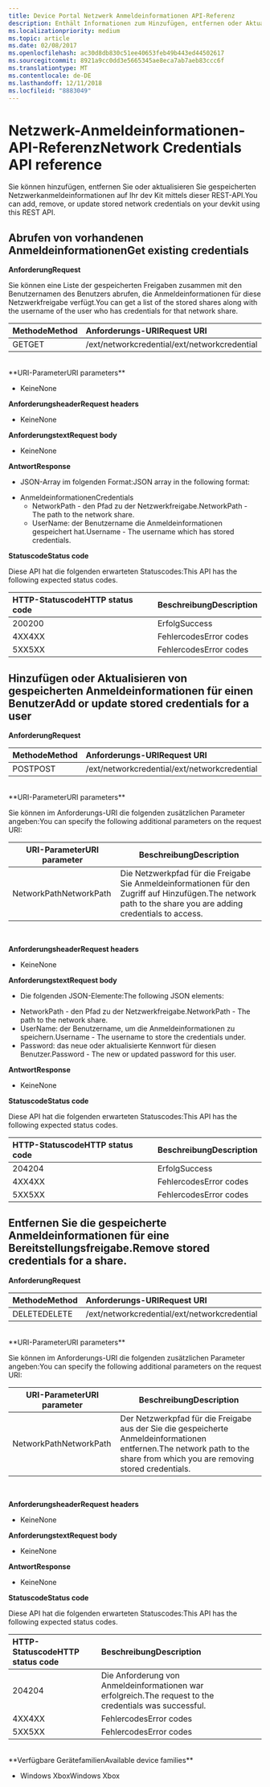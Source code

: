 ```yaml
---
title: Device Portal Netzwerk Anmeldeinformationen API-Referenz
description: Enthält Informationen zum Hinzufügen, entfernen oder Aktualisieren der Netzwerkanmeldeinformationen programmgesteuert.
ms.localizationpriority: medium
ms.topic: article
ms.date: 02/08/2017
ms.openlocfilehash: ac30d8db830c51ee40653feb49b443ed44502617
ms.sourcegitcommit: 8921a9cc0dd3e5665345ae8eca7ab7aeb83ccc6f
ms.translationtype: MT
ms.contentlocale: de-DE
ms.lasthandoff: 12/11/2018
ms.locfileid: "8883049"
---
```

# <a name="network-credentials-api-reference"></a><span data-ttu-id="b43c3-103">Netzwerk-Anmeldeinformationen-API-Referenz</span><span class="sxs-lookup"><span data-stu-id="b43c3-103">Network Credentials API reference</span></span>
<span data-ttu-id="b43c3-104">Sie können hinzufügen, entfernen Sie oder aktualisieren Sie gespeicherten Netzwerkanmeldeinformationen auf Ihr dev Kit mittels dieser REST-API.</span><span class="sxs-lookup"><span data-stu-id="b43c3-104">You can add, remove, or update stored network credentials on your devkit using this REST API.</span></span>

## <a name="get-existing-credentials"></a><span data-ttu-id="b43c3-105">Abrufen von vorhandenen Anmeldeinformationen</span><span class="sxs-lookup"><span data-stu-id="b43c3-105">Get existing credentials</span></span>

**<span data-ttu-id="b43c3-106">Anforderung</span><span class="sxs-lookup"><span data-stu-id="b43c3-106">Request</span></span>**

<span data-ttu-id="b43c3-107">Sie können eine Liste der gespeicherten Freigaben zusammen mit den Benutzernamen des Benutzers abrufen, die Anmeldeinformationen für diese Netzwerkfreigabe verfügt.</span><span class="sxs-lookup"><span data-stu-id="b43c3-107">You can get a list of the stored shares along with the username of the user who has credentials for that network share.</span></span>

<span data-ttu-id="b43c3-108">Methode</span><span class="sxs-lookup"><span data-stu-id="b43c3-108">Method</span></span>      | <span data-ttu-id="b43c3-109">Anforderungs-URI</span><span class="sxs-lookup"><span data-stu-id="b43c3-109">Request URI</span></span>
:------     | :-----
<span data-ttu-id="b43c3-110">GET</span><span class="sxs-lookup"><span data-stu-id="b43c3-110">GET</span></span> | <span data-ttu-id="b43c3-111">/ext/networkcredential</span><span class="sxs-lookup"><span data-stu-id="b43c3-111">/ext/networkcredential</span></span>
<br />
**<span data-ttu-id="b43c3-112">URI-Parameter</span><span class="sxs-lookup"><span data-stu-id="b43c3-112">URI parameters</span></span>**

- <span data-ttu-id="b43c3-113">Keine</span><span class="sxs-lookup"><span data-stu-id="b43c3-113">None</span></span>

**<span data-ttu-id="b43c3-114">Anforderungsheader</span><span class="sxs-lookup"><span data-stu-id="b43c3-114">Request headers</span></span>**

- <span data-ttu-id="b43c3-115">Keine</span><span class="sxs-lookup"><span data-stu-id="b43c3-115">None</span></span>

**<span data-ttu-id="b43c3-116">Anforderungstext</span><span class="sxs-lookup"><span data-stu-id="b43c3-116">Request body</span></span>**   

- <span data-ttu-id="b43c3-117">Keine</span><span class="sxs-lookup"><span data-stu-id="b43c3-117">None</span></span>

**<span data-ttu-id="b43c3-118">Antwort</span><span class="sxs-lookup"><span data-stu-id="b43c3-118">Response</span></span>**   

- <span data-ttu-id="b43c3-119">JSON-Array im folgenden Format:</span><span class="sxs-lookup"><span data-stu-id="b43c3-119">JSON array in the following format:</span></span>
* <span data-ttu-id="b43c3-120">Anmeldeinformationen</span><span class="sxs-lookup"><span data-stu-id="b43c3-120">Credentials</span></span>
  * <span data-ttu-id="b43c3-121">NetworkPath - den Pfad zu der Netzwerkfreigabe.</span><span class="sxs-lookup"><span data-stu-id="b43c3-121">NetworkPath - The path to the network share.</span></span>
  * <span data-ttu-id="b43c3-122">UserName: der Benutzername die Anmeldeinformationen gespeichert hat.</span><span class="sxs-lookup"><span data-stu-id="b43c3-122">Username - The username which has stored credentials.</span></span>

**<span data-ttu-id="b43c3-123">Statuscode</span><span class="sxs-lookup"><span data-stu-id="b43c3-123">Status code</span></span>**

<span data-ttu-id="b43c3-124">Diese API hat die folgenden erwarteten Statuscodes:</span><span class="sxs-lookup"><span data-stu-id="b43c3-124">This API has the following expected status codes.</span></span>

<span data-ttu-id="b43c3-125">HTTP-Statuscode</span><span class="sxs-lookup"><span data-stu-id="b43c3-125">HTTP status code</span></span>      | <span data-ttu-id="b43c3-126">Beschreibung</span><span class="sxs-lookup"><span data-stu-id="b43c3-126">Description</span></span>
:------     | :-----
<span data-ttu-id="b43c3-127">200</span><span class="sxs-lookup"><span data-stu-id="b43c3-127">200</span></span> | <span data-ttu-id="b43c3-128">Erfolg</span><span class="sxs-lookup"><span data-stu-id="b43c3-128">Success</span></span>
<span data-ttu-id="b43c3-129">4XX</span><span class="sxs-lookup"><span data-stu-id="b43c3-129">4XX</span></span> | <span data-ttu-id="b43c3-130">Fehlercodes</span><span class="sxs-lookup"><span data-stu-id="b43c3-130">Error codes</span></span>
<span data-ttu-id="b43c3-131">5XX</span><span class="sxs-lookup"><span data-stu-id="b43c3-131">5XX</span></span> | <span data-ttu-id="b43c3-132">Fehlercodes</span><span class="sxs-lookup"><span data-stu-id="b43c3-132">Error codes</span></span>

## <a name="add-or-update-stored-credentials-for-a-user"></a><span data-ttu-id="b43c3-133">Hinzufügen oder Aktualisieren von gespeicherten Anmeldeinformationen für einen Benutzer</span><span class="sxs-lookup"><span data-stu-id="b43c3-133">Add or update stored credentials for a user</span></span>

**<span data-ttu-id="b43c3-134">Anforderung</span><span class="sxs-lookup"><span data-stu-id="b43c3-134">Request</span></span>**

<span data-ttu-id="b43c3-135">Methode</span><span class="sxs-lookup"><span data-stu-id="b43c3-135">Method</span></span>      | <span data-ttu-id="b43c3-136">Anforderungs-URI</span><span class="sxs-lookup"><span data-stu-id="b43c3-136">Request URI</span></span>
:------     | :-----
<span data-ttu-id="b43c3-137">POST</span><span class="sxs-lookup"><span data-stu-id="b43c3-137">POST</span></span> | <span data-ttu-id="b43c3-138">/ext/networkcredential</span><span class="sxs-lookup"><span data-stu-id="b43c3-138">/ext/networkcredential</span></span>
<br />
**<span data-ttu-id="b43c3-139">URI-Parameter</span><span class="sxs-lookup"><span data-stu-id="b43c3-139">URI parameters</span></span>**

<span data-ttu-id="b43c3-140">Sie können im Anforderungs-URI die folgenden zusätzlichen Parameter angeben:</span><span class="sxs-lookup"><span data-stu-id="b43c3-140">You can specify the following additional parameters on the request URI:</span></span>

| <span data-ttu-id="b43c3-141">URI-Parameter</span><span class="sxs-lookup"><span data-stu-id="b43c3-141">URI parameter</span></span>      | <span data-ttu-id="b43c3-142">Beschreibung</span><span class="sxs-lookup"><span data-stu-id="b43c3-142">Description</span></span>     | 
| ------------------ |-----------------|
| <span data-ttu-id="b43c3-143">NetworkPath</span><span class="sxs-lookup"><span data-stu-id="b43c3-143">NetworkPath</span></span>        | <span data-ttu-id="b43c3-144">Die Netzwerkpfad für die Freigabe Sie Anmeldeinformationen für den Zugriff auf Hinzufügen.</span><span class="sxs-lookup"><span data-stu-id="b43c3-144">The network path to the share you are adding credentials to access.</span></span> |
<br>

**<span data-ttu-id="b43c3-145">Anforderungsheader</span><span class="sxs-lookup"><span data-stu-id="b43c3-145">Request headers</span></span>**

- <span data-ttu-id="b43c3-146">Keine</span><span class="sxs-lookup"><span data-stu-id="b43c3-146">None</span></span>

**<span data-ttu-id="b43c3-147">Anforderungstext</span><span class="sxs-lookup"><span data-stu-id="b43c3-147">Request body</span></span>**

- <span data-ttu-id="b43c3-148">Die folgenden JSON-Elemente:</span><span class="sxs-lookup"><span data-stu-id="b43c3-148">The following JSON elements:</span></span>
* <span data-ttu-id="b43c3-149">NetworkPath - den Pfad zu der Netzwerkfreigabe.</span><span class="sxs-lookup"><span data-stu-id="b43c3-149">NetworkPath - The path to the network share.</span></span>
* <span data-ttu-id="b43c3-150">UserName: der Benutzername, um die Anmeldeinformationen zu speichern.</span><span class="sxs-lookup"><span data-stu-id="b43c3-150">Username - The username to store the credentials under.</span></span>
* <span data-ttu-id="b43c3-151">Password: das neue oder aktualisierte Kennwort für diesen Benutzer.</span><span class="sxs-lookup"><span data-stu-id="b43c3-151">Password - The new or updated password for this user.</span></span>

**<span data-ttu-id="b43c3-152">Antwort</span><span class="sxs-lookup"><span data-stu-id="b43c3-152">Response</span></span>**   

- <span data-ttu-id="b43c3-153">Keine</span><span class="sxs-lookup"><span data-stu-id="b43c3-153">None</span></span>  

**<span data-ttu-id="b43c3-154">Statuscode</span><span class="sxs-lookup"><span data-stu-id="b43c3-154">Status code</span></span>**

<span data-ttu-id="b43c3-155">Diese API hat die folgenden erwarteten Statuscodes:</span><span class="sxs-lookup"><span data-stu-id="b43c3-155">This API has the following expected status codes.</span></span>

<span data-ttu-id="b43c3-156">HTTP-Statuscode</span><span class="sxs-lookup"><span data-stu-id="b43c3-156">HTTP status code</span></span>      | <span data-ttu-id="b43c3-157">Beschreibung</span><span class="sxs-lookup"><span data-stu-id="b43c3-157">Description</span></span>
:------     | :-----
<span data-ttu-id="b43c3-158">204</span><span class="sxs-lookup"><span data-stu-id="b43c3-158">204</span></span> | <span data-ttu-id="b43c3-159">Erfolg</span><span class="sxs-lookup"><span data-stu-id="b43c3-159">Success</span></span>
<span data-ttu-id="b43c3-160">4XX</span><span class="sxs-lookup"><span data-stu-id="b43c3-160">4XX</span></span> | <span data-ttu-id="b43c3-161">Fehlercodes</span><span class="sxs-lookup"><span data-stu-id="b43c3-161">Error codes</span></span>
<span data-ttu-id="b43c3-162">5XX</span><span class="sxs-lookup"><span data-stu-id="b43c3-162">5XX</span></span> | <span data-ttu-id="b43c3-163">Fehlercodes</span><span class="sxs-lookup"><span data-stu-id="b43c3-163">Error codes</span></span>

## <a name="remove-stored-credentials-for-a-share"></a><span data-ttu-id="b43c3-164">Entfernen Sie die gespeicherte Anmeldeinformationen für eine Bereitstellungsfreigabe.</span><span class="sxs-lookup"><span data-stu-id="b43c3-164">Remove stored credentials for a share.</span></span>

**<span data-ttu-id="b43c3-165">Anforderung</span><span class="sxs-lookup"><span data-stu-id="b43c3-165">Request</span></span>**

<span data-ttu-id="b43c3-166">Methode</span><span class="sxs-lookup"><span data-stu-id="b43c3-166">Method</span></span>      | <span data-ttu-id="b43c3-167">Anforderungs-URI</span><span class="sxs-lookup"><span data-stu-id="b43c3-167">Request URI</span></span>
:------     | :-----
<span data-ttu-id="b43c3-168">DELETE</span><span class="sxs-lookup"><span data-stu-id="b43c3-168">DELETE</span></span> | <span data-ttu-id="b43c3-169">/ext/networkcredential</span><span class="sxs-lookup"><span data-stu-id="b43c3-169">/ext/networkcredential</span></span>
<br />
**<span data-ttu-id="b43c3-170">URI-Parameter</span><span class="sxs-lookup"><span data-stu-id="b43c3-170">URI parameters</span></span>**

<span data-ttu-id="b43c3-171">Sie können im Anforderungs-URI die folgenden zusätzlichen Parameter angeben:</span><span class="sxs-lookup"><span data-stu-id="b43c3-171">You can specify the following additional parameters on the request URI:</span></span>

| <span data-ttu-id="b43c3-172">URI-Parameter</span><span class="sxs-lookup"><span data-stu-id="b43c3-172">URI parameter</span></span>      | <span data-ttu-id="b43c3-173">Beschreibung</span><span class="sxs-lookup"><span data-stu-id="b43c3-173">Description</span></span>     | 
| ------------------ |-----------------|
| <span data-ttu-id="b43c3-174">NetworkPath</span><span class="sxs-lookup"><span data-stu-id="b43c3-174">NetworkPath</span></span>        | <span data-ttu-id="b43c3-175">Der Netzwerkpfad für die Freigabe aus der Sie die gespeicherte Anmeldeinformationen entfernen.</span><span class="sxs-lookup"><span data-stu-id="b43c3-175">The network path to the share from which you are removing stored credentials.</span></span> |
<br>

**<span data-ttu-id="b43c3-176">Anforderungsheader</span><span class="sxs-lookup"><span data-stu-id="b43c3-176">Request headers</span></span>**

- <span data-ttu-id="b43c3-177">Keine</span><span class="sxs-lookup"><span data-stu-id="b43c3-177">None</span></span>

**<span data-ttu-id="b43c3-178">Anforderungstext</span><span class="sxs-lookup"><span data-stu-id="b43c3-178">Request body</span></span>**   

- <span data-ttu-id="b43c3-179">Keine</span><span class="sxs-lookup"><span data-stu-id="b43c3-179">None</span></span>

**<span data-ttu-id="b43c3-180">Antwort</span><span class="sxs-lookup"><span data-stu-id="b43c3-180">Response</span></span>**   

- <span data-ttu-id="b43c3-181">Keine</span><span class="sxs-lookup"><span data-stu-id="b43c3-181">None</span></span> 

**<span data-ttu-id="b43c3-182">Statuscode</span><span class="sxs-lookup"><span data-stu-id="b43c3-182">Status code</span></span>**

<span data-ttu-id="b43c3-183">Diese API hat die folgenden erwarteten Statuscodes:</span><span class="sxs-lookup"><span data-stu-id="b43c3-183">This API has the following expected status codes.</span></span>

<span data-ttu-id="b43c3-184">HTTP-Statuscode</span><span class="sxs-lookup"><span data-stu-id="b43c3-184">HTTP status code</span></span>      | <span data-ttu-id="b43c3-185">Beschreibung</span><span class="sxs-lookup"><span data-stu-id="b43c3-185">Description</span></span>
:------     | :-----
<span data-ttu-id="b43c3-186">204</span><span class="sxs-lookup"><span data-stu-id="b43c3-186">204</span></span> | <span data-ttu-id="b43c3-187">Die Anforderung von Anmeldeinformationen war erfolgreich.</span><span class="sxs-lookup"><span data-stu-id="b43c3-187">The request to the credentials was successful.</span></span>
<span data-ttu-id="b43c3-188">4XX</span><span class="sxs-lookup"><span data-stu-id="b43c3-188">4XX</span></span> | <span data-ttu-id="b43c3-189">Fehlercodes</span><span class="sxs-lookup"><span data-stu-id="b43c3-189">Error codes</span></span>
<span data-ttu-id="b43c3-190">5XX</span><span class="sxs-lookup"><span data-stu-id="b43c3-190">5XX</span></span> | <span data-ttu-id="b43c3-191">Fehlercodes</span><span class="sxs-lookup"><span data-stu-id="b43c3-191">Error codes</span></span>

<br />
**<span data-ttu-id="b43c3-192">Verfügbare Gerätefamilien</span><span class="sxs-lookup"><span data-stu-id="b43c3-192">Available device families</span></span>**

* <span data-ttu-id="b43c3-193">Windows Xbox</span><span class="sxs-lookup"><span data-stu-id="b43c3-193">Windows Xbox</span></span>


